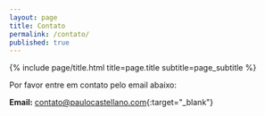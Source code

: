```yaml
---
layout: page
title: Contato
permalink: /contato/
published: true
---
```


<div class="page" markdown="1">

{% include page/title.html title=page.title subtitle=page_subtitle %}

Por favor entre em contato pelo email abaixo:

**Email:** [contato@paulocastellano.com](mailto:contato@paulocastellano.com?subject=Site:+Contato+do+site){:target="_blank"}
</div>
